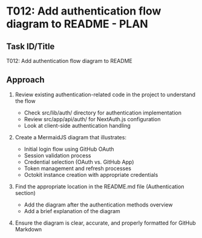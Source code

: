 # T012: Add authentication flow diagram to README - PLAN

## Task ID/Title
T012: Add authentication flow diagram to README

## Approach
1. Review existing authentication-related code in the project to understand the flow
   - Check src/lib/auth/ directory for authentication implementation
   - Review src/app/api/auth/ for NextAuth.js configuration
   - Look at client-side authentication handling

2. Create a MermaidJS diagram that illustrates:
   - Initial login flow using GitHub OAuth
   - Session validation process
   - Credential selection (OAuth vs. GitHub App)
   - Token management and refresh processes
   - Octokit instance creation with appropriate credentials

3. Find the appropriate location in the README.md file (Authentication section)
   - Add the diagram after the authentication methods overview
   - Add a brief explanation of the diagram

4. Ensure the diagram is clear, accurate, and properly formatted for GitHub Markdown